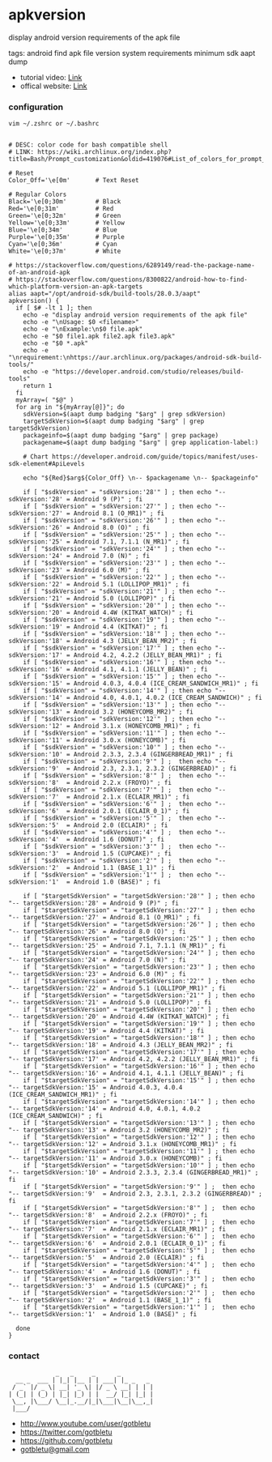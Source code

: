 # apkversion
display android version requirements of the apk file

tags: android find apk file version system requirements minimum sdk aapt dump

* tutorial video: [Link](https://youtu.be/9QxQmDx1wms)
* offical website: [Link](https://www.youtube.com/user/gotbletu)

### configuration
    vim ~/.zshrc or ~/.bashrc


    # DESC: color code for bash compatible shell
    # LINK: https://wiki.archlinux.org/index.php?title=Bash/Prompt_customization&oldid=419076#List_of_colors_for_prompt_and_Bash
    
    # Reset
    Color_Off='\e[0m'       # Text Reset
    
    # Regular Colors
    Black='\e[0;30m'        # Black
    Red='\e[0;31m'          # Red
    Green='\e[0;32m'        # Green
    Yellow='\e[0;33m'       # Yellow
    Blue='\e[0;34m'         # Blue
    Purple='\e[0;35m'       # Purple
    Cyan='\e[0;36m'         # Cyan
    White='\e[0;37m'        # White
    
    # https://stackoverflow.com/questions/6289149/read-the-package-name-of-an-android-apk
    # https://stackoverflow.com/questions/8300822/android-how-to-find-which-platform-version-an-apk-targets
    alias aapt="/opt/android-sdk/build-tools/28.0.3/aapt"
    apkversion() {
      if [ $# -lt 1 ]; then
        echo -e "display android version requirements of the apk file"
        echo -e "\nUsage: $0 <filename>"
        echo -e "\nExample:\n$0 file.apk"
        echo -e "$0 file1.apk file2.apk file3.apk"
        echo -e "$0 *.apk"
        echo -e "\nrequirement:\nhttps://aur.archlinux.org/packages/android-sdk-build-tools/"
        echo -e "https://developer.android.com/studio/releases/build-tools"
        return 1
      fi
      myArray=( "$@" )
      for arg in "${myArray[@]}"; do
        sdkVersion=$(aapt dump badging "$arg" | grep sdkVersion)
        targetSdkVersion=$(aapt dump badging "$arg" | grep targetSdkVersion)
        packageinfo=$(aapt dump badging "$arg" | grep package)
        packagename=$(aapt dump badging "$arg" | grep application-label:)
    
        # Chart https://developer.android.com/guide/topics/manifest/uses-sdk-element#ApiLevels
    
        echo "${Red}$arg${Color_Off} \n-- $packagename \n-- $packageinfo"
    
        if [ "$sdkVersion" = "sdkVersion:'28'" ] ; then echo "-- sdkVersion:'28' = Android 9 (P)" ; fi
        if [ "$sdkVersion" = "sdkVersion:'27'" ] ; then echo "-- sdkVersion:'27' = Android 8.1 (O_MR1)" ; fi
        if [ "$sdkVersion" = "sdkVersion:'26'" ] ; then echo "-- sdkVersion:'26' = Android 8.0 (O)" ; fi
        if [ "$sdkVersion" = "sdkVersion:'25'" ] ; then echo "-- sdkVersion:'25' = Android 7.1, 7.1.1 (N_MR1)" ; fi
        if [ "$sdkVersion" = "sdkVersion:'24'" ] ; then echo "-- sdkVersion:'24' = Android 7.0 (N)" ; fi
        if [ "$sdkVersion" = "sdkVersion:'23'" ] ; then echo "-- sdkVersion:'23' = Android 6.0 (M)" ; fi
        if [ "$sdkVersion" = "sdkVersion:'22'" ] ; then echo "-- sdkVersion:'22' = Android 5.1 (LOLLIPOP_MR1)" ; fi
        if [ "$sdkVersion" = "sdkVersion:'21'" ] ; then echo "-- sdkVersion:'21' = Android 5.0 (LOLLIPOP)" ; fi
        if [ "$sdkVersion" = "sdkVersion:'20'" ] ; then echo "-- sdkVersion:'20' = Android 4.4W (KITKAT_WATCH)" ; fi
        if [ "$sdkVersion" = "sdkVersion:'19'" ] ; then echo "-- sdkVersion:'19' = Android 4.4 (KITKAT)" ; fi
        if [ "$sdkVersion" = "sdkVersion:'18'" ] ; then echo "-- sdkVersion:'18' = Android 4.3 (JELLY_BEAN_MR2)" ; fi
        if [ "$sdkVersion" = "sdkVersion:'17'" ] ; then echo "-- sdkVersion:'17' = Android 4.2, 4.2.2 (JELLY_BEAN_MR1)" ; fi
        if [ "$sdkVersion" = "sdkVersion:'16'" ] ; then echo "-- sdkVersion:'16' = Android 4.1, 4.1.1 (JELLY_BEAN)" ; fi
        if [ "$sdkVersion" = "sdkVersion:'15'" ] ; then echo "-- sdkVersion:'15' = Android 4.0.3, 4.0.4 (ICE_CREAM_SANDWICH_MR1)" ; fi
        if [ "$sdkVersion" = "sdkVersion:'14'" ] ; then echo "-- sdkVersion:'14' = Android 4.0, 4.0.1, 4.0.2 (ICE_CREAM_SANDWICH)" ; fi
        if [ "$sdkVersion" = "sdkVersion:'13'" ] ; then echo "-- sdkVersion:'13' = Android 3.2 (HONEYCOMB_MR2)" ; fi
        if [ "$sdkVersion" = "sdkVersion:'12'" ] ; then echo "-- sdkVersion:'12' = Android 3.1.x (HONEYCOMB_MR1)" ; fi
        if [ "$sdkVersion" = "sdkVersion:'11'" ] ; then echo "-- sdkVersion:'11' = Android 3.0.x (HONEYCOMB)" ; fi
        if [ "$sdkVersion" = "sdkVersion:'10'" ] ; then echo "-- sdkVersion:'10' = Android 2.3.3, 2.3.4 (GINGERBREAD_MR1)" ; fi
        if [ "$sdkVersion" = "sdkVersion:'9'" ] ;  then echo "-- sdkVersion:'9'  = Android 2.3, 2.3.1, 2.3.2 (GINGERBREAD)" ; fi
        if [ "$sdkVersion" = "sdkVersion:'8'" ] ;  then echo "-- sdkVersion:'8'  = Android 2.2.x (FROYO)" ; fi
        if [ "$sdkVersion" = "sdkVersion:'7'" ] ;  then echo "-- sdkVersion:'7'  = Android 2.1.x (ECLAIR_MR1)" ; fi
        if [ "$sdkVersion" = "sdkVersion:'6'" ] ;  then echo "-- sdkVersion:'6'  = Android 2.0.1 (ECLAIR_0_1)" ; fi
        if [ "$sdkVersion" = "sdkVersion:'5'" ] ;  then echo "-- sdkVersion:'5'  = Android 2.0 (ECLAIR)" ; fi
        if [ "$sdkVersion" = "sdkVersion:'4'" ] ;  then echo "-- sdkVersion:'4'  = Android 1.6 (DONUT)" ; fi
        if [ "$sdkVersion" = "sdkVersion:'3'" ] ;  then echo "-- sdkVersion:'3'  = Android 1.5 (CUPCAKE)" ; fi
        if [ "$sdkVersion" = "sdkVersion:'2'" ] ;  then echo "-- sdkVersion:'2'  = Android 1.1 (BASE_1_1)" ; fi
        if [ "$sdkVersion" = "sdkVersion:'1'" ] ;  then echo "-- sdkVersion:'1'  = Android 1.0 (BASE)" ; fi
    
        if [ "$targetSdkVersion" = "targetSdkVersion:'28'" ] ; then echo "-- targetSdkVersion:'28' = Android 9 (P)" ; fi
        if [ "$targetSdkVersion" = "targetSdkVersion:'27'" ] ; then echo "-- targetSdkVersion:'27' = Android 8.1 (O_MR1)" ; fi
        if [ "$targetSdkVersion" = "targetSdkVersion:'26'" ] ; then echo "-- targetSdkVersion:'26' = Android 8.0 (O)" ; fi
        if [ "$targetSdkVersion" = "targetSdkVersion:'25'" ] ; then echo "-- targetSdkVersion:'25' = Android 7.1, 7.1.1 (N_MR1)" ; fi
        if [ "$targetSdkVersion" = "targetSdkVersion:'24'" ] ; then echo "-- targetSdkVersion:'24' = Android 7.0 (N)" ; fi
        if [ "$targetSdkVersion" = "targetSdkVersion:'23'" ] ; then echo "-- targetSdkVersion:'23' = Android 6.0 (M)" ; fi
        if [ "$targetSdkVersion" = "targetSdkVersion:'22'" ] ; then echo "-- targetSdkVersion:'22' = Android 5.1 (LOLLIPOP_MR1)" ; fi
        if [ "$targetSdkVersion" = "targetSdkVersion:'21'" ] ; then echo "-- targetSdkVersion:'21' = Android 5.0 (LOLLIPOP)" ; fi
        if [ "$targetSdkVersion" = "targetSdkVersion:'20'" ] ; then echo "-- targetSdkVersion:'20' = Android 4.4W (KITKAT_WATCH)" ; fi
        if [ "$targetSdkVersion" = "targetSdkVersion:'19'" ] ; then echo "-- targetSdkVersion:'19' = Android 4.4 (KITKAT)" ; fi
        if [ "$targetSdkVersion" = "targetSdkVersion:'18'" ] ; then echo "-- targetSdkVersion:'18' = Android 4.3 (JELLY_BEAN_MR2)" ; fi
        if [ "$targetSdkVersion" = "targetSdkVersion:'17'" ] ; then echo "-- targetSdkVersion:'17' = Android 4.2, 4.2.2 (JELLY_BEAN_MR1)" ; fi
        if [ "$targetSdkVersion" = "targetSdkVersion:'16'" ] ; then echo "-- targetSdkVersion:'16' = Android 4.1, 4.1.1 (JELLY_BEAN)" ; fi
        if [ "$targetSdkVersion" = "targetSdkVersion:'15'" ] ; then echo "-- targetSdkVersion:'15' = Android 4.0.3, 4.0.4 (ICE_CREAM_SANDWICH_MR1)" ; fi
        if [ "$targetSdkVersion" = "targetSdkVersion:'14'" ] ; then echo "-- targetSdkVersion:'14' = Android 4.0, 4.0.1, 4.0.2 (ICE_CREAM_SANDWICH)" ; fi
        if [ "$targetSdkVersion" = "targetSdkVersion:'13'" ] ; then echo "-- targetSdkVersion:'13' = Android 3.2 (HONEYCOMB_MR2)" ; fi
        if [ "$targetSdkVersion" = "targetSdkVersion:'12'" ] ; then echo "-- targetSdkVersion:'12' = Android 3.1.x (HONEYCOMB_MR1)" ; fi
        if [ "$targetSdkVersion" = "targetSdkVersion:'11'" ] ; then echo "-- targetSdkVersion:'11' = Android 3.0.x (HONEYCOMB)" ; fi
        if [ "$targetSdkVersion" = "targetSdkVersion:'10'" ] ; then echo "-- targetSdkVersion:'10' = Android 2.3.3, 2.3.4 (GINGERBREAD_MR1)" ; fi
        if [ "$targetSdkVersion" = "targetSdkVersion:'9'" ] ;  then echo "-- targetSdkVersion:'9'  = Android 2.3, 2.3.1, 2.3.2 (GINGERBREAD)" ; fi
        if [ "$targetSdkVersion" = "targetSdkVersion:'8'" ] ;  then echo "-- targetSdkVersion:'8'  = Android 2.2.x (FROYO)" ; fi
        if [ "$targetSdkVersion" = "targetSdkVersion:'7'" ] ;  then echo "-- targetSdkVersion:'7'  = Android 2.1.x (ECLAIR_MR1)" ; fi
        if [ "$targetSdkVersion" = "targetSdkVersion:'6'" ] ;  then echo "-- targetSdkVersion:'6'  = Android 2.0.1 (ECLAIR_0_1)" ; fi
        if [ "$targetSdkVersion" = "targetSdkVersion:'5'" ] ;  then echo "-- targetSdkVersion:'5'  = Android 2.0 (ECLAIR)" ; fi
        if [ "$targetSdkVersion" = "targetSdkVersion:'4'" ] ;  then echo "-- targetSdkVersion:'4'  = Android 1.6 (DONUT)" ; fi
        if [ "$targetSdkVersion" = "targetSdkVersion:'3'" ] ;  then echo "-- targetSdkVersion:'3'  = Android 1.5 (CUPCAKE)" ; fi
        if [ "$targetSdkVersion" = "targetSdkVersion:'2'" ] ;  then echo "-- targetSdkVersion:'2'  = Android 1.1 (BASE_1_1)" ; fi
        if [ "$targetSdkVersion" = "targetSdkVersion:'1'" ] ;  then echo "-- targetSdkVersion:'1'  = Android 1.0 (BASE)" ; fi
    
      done
    }
    
### contact

                 _   _     _      _         
      __ _  ___ | |_| |__ | | ___| |_ _   _ 
     / _` |/ _ \| __| '_ \| |/ _ \ __| | | |
    | (_| | (_) | |_| |_) | |  __/ |_| |_| |
     \__, |\___/ \__|_.__/|_|\___|\__|\__,_|
     |___/                                  

- http://www.youtube.com/user/gotbletu
- https://twitter.com/gotbletu
- https://github.com/gotbletu
- gotbletu@gmail.com


